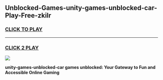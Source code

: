 
## Unblocked-Games-unity-games-unblocked-car-Play-Free-zkilr
<h3>
<a href="https://premium76.site?title=unity-games-unblocked-car&ref=23A">CLICK TO PLAY</a></h3>
<hr>

<h3>
<a href="https://premium76.site?title=unity-games-unblocked-car&ref=23A">CLICK 2 PLAY</a>
  
</h3>

<a href="https://premium76.site?title=unity-games-unblocked-car&ref=23A"><img src="https://clearcache.store/games.png"></a>


**unity-games-unblocked-car games unblocked: Your Gateway to Fun and Accessible Online Gaming**
